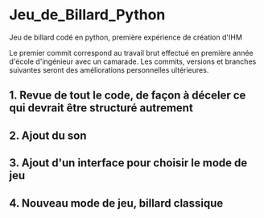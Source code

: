 # Jeu_de_Billard_Python
Jeu de billard codé en python, première expérience de création d'IHM

Le premier commit correspond au travail brut effectué en première année d'école d'ingénieur avec un camarade. 
Les commits, versions et branches suivantes seront des améliorations personnelles ultérieures. 


## 1. Revue de tout le code, de façon à déceler ce qui devrait être structuré autrement

## 2. Ajout du son 

## 3. Ajout d'un interface pour choisir le mode de jeu

## 4. Nouveau mode de jeu, billard classique